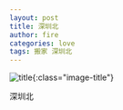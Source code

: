 ```yaml
---
layout: post
title: 深圳北
author: fire
categories: love 
tags: 搬家 深圳北
---
```


![title](http://image.sideproject.cn/title/title_006.jpg){:class="image-title"}

深圳北